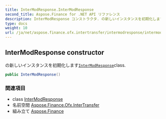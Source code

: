```yaml
---
title: InterModResponse.InterModResponse
second_title: Aspose.Finance for .NET API リファレンス
description: InterModResponse コンストラクタ. の新しいインスタンスを初期化しますInterModResponseclass.
type: docs
weight: 10
url: /ja/net/aspose.finance.ofx.intertransfer/intermodresponse/intermodresponse/
---
```

## InterModResponse constructor

の新しいインスタンスを初期化します[`InterModResponse`](../)class.

```csharp
public InterModResponse()
```

### 関連項目

* class [InterModResponse](../)
* 名前空間 [Aspose.Finance.Ofx.InterTransfer](../../intermodresponse/)
* 組み立て [Aspose.Finance](../../../)


